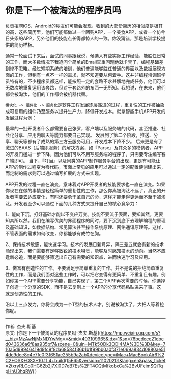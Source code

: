 # 你是下一个被淘汰的程序员吗

负责招聘iOS、Android的朋友们可能会发现，收到的大部份简历的相似度是极其的高，这些简历里，他们可能都做过一个团购APP，一个美食APP，或者一个仿今日头条的APP，另外他们的技能点长得都惊人的一致。你没猜错，那是培训学校提供的简历样板。

通常一轮面试下来后，面试的同事跟我说，候选人有些实际工作经验，能胜任日常的工作，而大多数情况下我追问个简单的Email查重问题他就卡壳了，编程基础差到惨不忍睹。经过短期系统的培训，他们普遍能够胜任普通的界面以及数据展现方面的工作，但稍有一点不一样的需求，就不知道要从何着手。这并非编程培训班学员特有的，不少程序员都这样，能按照一定的套路不求甚解地完成任务，他们可以无数次地重复运用该套路，但对于套路外的东西一无所知。我想说，在未来，他们都会被淘汰，他们的工作都会被机器代替。

`模块化 -> 组件化 -> 服务化`是软件工程发展逐层递进的过程，重复性的工作被抽象成可复用的组件乃至服务以提升生产力，降低开发成本。就拿智能手机APP开发的发展过程为例：

最早的一批开发者什么都需要自己张罗，客户端以及服务端的代码，甚至推送、社会化分享、应用内聊天等能力都要自己实现。
发展到了第二个阶段，推送、分享、聊天等都有了成熟的第三方云服务可用，开发成本下降不少。
后来更是有了激进的BAAS（后端即服务）的解决方案，如『Parse』及其众多的模仿者，APP的开发门槛进一步下降，因为他们可以不用写服务端的程序了，只需要专注编写客户端即可。
当下，『叮当』以及同类的APP制作服务平台的出现，更是有可能让APP的制作过程变为零代码，市面上常见的应用可以通过一定的配置便创建出来，而定制的需求则可以通过编写扩展的方式来实现。

APP开发的过程一直在演变，意味着对APP开发者的技能要求也一直在演变。如果你现在在做的事情是轻松简单的重复性的工作，那么你离被淘汰不远了。真正的开发者需要去适应变化，有时还要勇于革自己的命，这样才能走得更远而不至于被淘汰。开发者至少可以通过下面的几种方式来提升自己的核心竞争力：

1、能向下沉，打好基础才能以不变应万变。技能不要流于表面，要知其然，更要知其所以然。我们在编写优美的界面程序的同时，要下沉到底下去理解编程的原理及基础知识，如数据结构、常见算法甚至操作系统原理、网络通讯原理等。这样，不管表面的需求如何改变，你都能够有成竹在胸。

2、保持技术敏感，能快速学习。技术的发展日新月异，隔三差五就会有新的技术涌现出来，我们需要有足够敏锐的技术嗅觉，能够及时感知技术的动向。当然不应逢新必追，而是要能够筛选出自己有需要的知识点，进而快速学习及应用。

3、做富有创造性的工作。不要满足于简单重复的工作。并不是说的拒绝简单重复性的工作，而是我们面对这些工作时，可以把它变得有更简单、不重复且有趣。例如你第一个APP需要分享功能，自己实现了，第二个APP再次需要的时候，你选择了创造一个分享的SDK，而不是去复制上一个APP的分享代码粘贴进来了事。这就是创造性的工作。

沿以上三点发力，你将会成为一个T型的技术人才，别说被淘汰了，大把人等着挖你呢。

---------

作者: 杰夫.斯基   
原文:  [你是下一个被淘汰的程序员吗-杰夫.斯基](https://mp.weixin.qq.com/s?__biz=MzAwNjMxNDYwMg==&mid=403109965&idx=1&sn=76bedeee21ebcd043636a6f8aa935bf7&scene=0&uin=MTk5ODk3ODI4MA%3D%3D&key=710a5d99946419d9fc9f8da68584f36b1b1f99bb0a0f371e069a834d0880ae514dc9dee8c4e7fc0f3f651ae255b9a2ab&devicetype=iMac+MacBookAir6%2C2+OSX+OSX+10.11.4+build(15E65&version=11020201&lang=en&pass_ticket=2txryRLCo0HG62b2j7Xl0D7eB7Es%2FT4CQtMfkobxCa%2BvUFeimSQiTqpHhU3hqRWj
)
